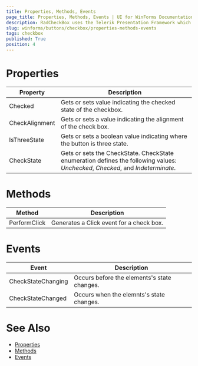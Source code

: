 ```yaml
---
title: Properties, Methods, Events
page_title: Properties, Methods, Events | UI for WinForms Documentation
description: RadCheckBox uses the Telerik Presentation Framework which enables rich experiences like advanced styling.
slug: winforms/buttons/checkbox/properties-methods-events
tags: checkbox
published: True
position: 4
---
```


# Properties

|Property|Description|
|----|----|
|Checked|Gets or sets value indicating the checked state of the checkbox.|
|CheckAlignment|Gets or sets a value indicating the alignment of the check box.|
|IsThreeState|Gets or sets a boolean value indicating where the button is three state.|
|CheckState|  Gets or sets the CheckState. CheckState enumeration defines the following values:  *Unchecked*, *Checked*, and *Indeterminate*.|


# Methods

|Method|Description|
|----|----|
|PerformClick|Generates a Click event for a check box.|


# Events

|Event|Description|
|----|----|
|CheckStateChanging|Occurs before the elements's state changes.|
|CheckStateChanged|Occurs when the elemnts's state changes.|
        
# See Also 

* [Properties](http://docs.telerik.com/devtools/winforms/api/html/Properties_T_Telerik_WinControls_UI_RadCheckBox.htm)
* [Methods](http://docs.telerik.com/devtools/winforms/api/html/Methods_T_Telerik_WinControls_UI_RadCheckBoxEditor.htm)
* [Events](http://docs.telerik.com/devtools/winforms/api/html/Events_T_Telerik_WinControls_UI_RadCheckBox.htm)